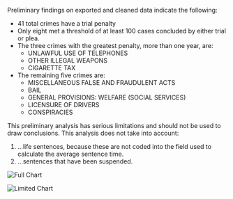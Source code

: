 Preliminary findings on exported and cleaned data indicate the following:
* 41 total crimes have a trial penalty
* Only eight met a threshold of at least 100 cases concluded by either trial or plea.
* The three crimes with the greatest penalty, more than one year, are:
  * UNLAWFUL USE OF TELEPHONES
  * OTHER ILLEGAL WEAPONS
  * CIGARETTE TAX
* The remaining five crimes are:
  * MISCELLANEOUS FALSE AND FRAUDULENT ACTS
  * BAIL
  * GENERAL PROVISIONS: WELFARE (SOCIAL SERVICES)
  * LICENSURE OF DRIVERS
  * CONSPIRACIES
  
This preliminary analysis has serious limitations and should not be used to draw conclusions. This analysis does not take into account: 
1. ...life sentences, because these are not coded into the field used to calculate the average sentence time.
2. ...sentences that have been suspended.

![Full Chart](va-court-analysis/charts_etc/prelim_chart_full.png "Full Chart")

![Limited Chart](va-court-analysis/charts_etc/prelim_chart_limited.png "Limited Chart")
